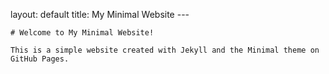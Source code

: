  layout: default
    title: My Minimal Website
    ---

    # Welcome to My Minimal Website!

    This is a simple website created with Jekyll and the Minimal theme on GitHub Pages. 
